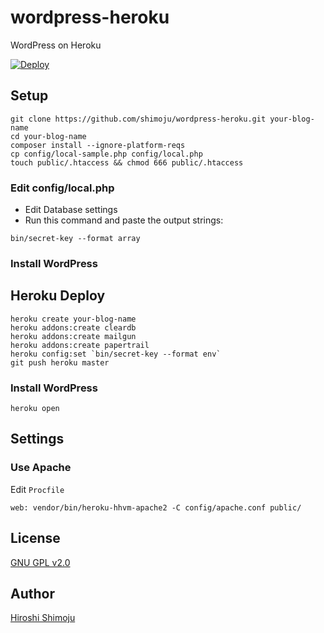 # wordpress-heroku

WordPress on Heroku

[![Deploy](https://www.herokucdn.com/deploy/button.png)](https://heroku.com/deploy)

## Setup

```
git clone https://github.com/shimoju/wordpress-heroku.git your-blog-name
cd your-blog-name
composer install --ignore-platform-reqs
cp config/local-sample.php config/local.php
touch public/.htaccess && chmod 666 public/.htaccess
```

### Edit config/local.php

- Edit Database settings
- Run this command and paste the output strings:

```
bin/secret-key --format array
```

### Install WordPress

## Heroku Deploy

```
heroku create your-blog-name
heroku addons:create cleardb
heroku addons:create mailgun
heroku addons:create papertrail
heroku config:set `bin/secret-key --format env`
git push heroku master
```

### Install WordPress

```
heroku open
```

## Settings

### Use Apache

Edit `Procfile`

```
web: vendor/bin/heroku-hhvm-apache2 -C config/apache.conf public/
```

## License

[GNU GPL v2.0](https://github.com/shimoju/wordpress-heroku/blob/master/LICENSE)

## Author

[Hiroshi Shimoju](https://github.com/shimoju)
